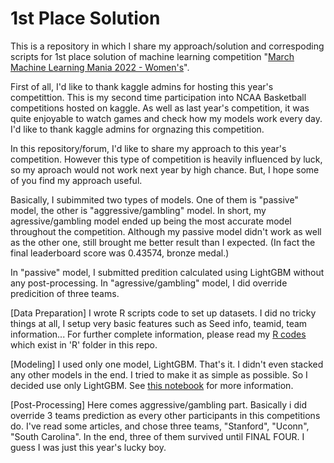 # 1st Place Solution

This is a repository in which I share my approach/solution and correspoding scripts for 1st place solution of machine learning competition "[March Machine Learning Mania 2022 - Women's](https://www.kaggle.com/competitions/womens-march-mania-2022)".

First of all, I'd like to thank kaggle admins for hosting this year's competittion. This is my second time participation into NCAA Basketball competitions hosted on kaggle. As well as last year's competition, it was quite enjoyable to watch games and check how my models work every day. I'd like to thank kaggle admins for orgnazing this competition.

In this repository/forum, I'd like to share my approach to this year's competition. However this type of competition is heavily influenced by luck, so my aproach would not work next year by high chance. But, I hope some of you find my approach useful.

Basically, I subimmited two types of models. One of them is "passive" model, the other is "aggressive/gambling" model.
In short, my agressive/gambling model ended up being the most accurate model throughout the competition. Although my passive model didn't work as well as the other one, still brought me better result than I expected. (In fact the final leaderboard score was 0.43574, bronze medal.) 

In "passive" model, I submitted predition calculated using LightGBM without any post-processing. 
In "agressive/gambling" model, I did override predicition of three teams.

[Data Preparation]
I wrote R scripts code to set up datasets. 
I did no tricky things at all, I setup very basic features such as Seed info, teamid, team information...
For further complete information, please read my [R codes](https://github.com/koki25ando/March-Machine-Learning-Mania-2022---Women-s/tree/master/R_code) which exist in 'R' folder in this repo.

[Modeling]
I used only one model, LightGBM. That's it. I didn't even stacked any other models in the end.
I tried to make it as simple as possible. So I decided use only LightGBM.
See [this notebook](https://github.com/koki25ando/March-Machine-Learning-Mania-2022---Women-s/blob/master/py/LightGBM_stage2.ipynb) for more information.

[Post-Processing]
Here comes aggressive/gambling part. Basically i did override 3 teams prediction as every other participants in this competitions do.
I've read some articles, and chose three teams, "Stanford", "Uconn", "South Carolina".
In the end, three of them survived until FINAL FOUR. I guess I was just this year's lucky boy.